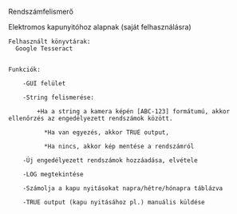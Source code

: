 Rendszámfelismerő

Elektromos kapunyitóhoz alapnak (saját felhasználásra)

    Felhasznált könyvtárak:
      Google Tesseract


    Funkciók:
    
        -GUI felület
        
        -String felismerése:
        
            +Ha a string a kamera képén [ABC-123] formátumú, akkor ellenőrzés az engedélyezett rendszámok között.
            
              *Ha van egyezés, akkor TRUE output,
              
              *Ha nincs, akkor kép mentése a rendszámról
            
        -Új engedélyezett rendszámok hozzáadása, elvétele
        
        -LOG megtekintése
        
        -Számolja a kapu nyitásokat napra/hétre/hónapra táblázva
        
        -TRUE output (kapu nyitásához pl.) manuális küldése
